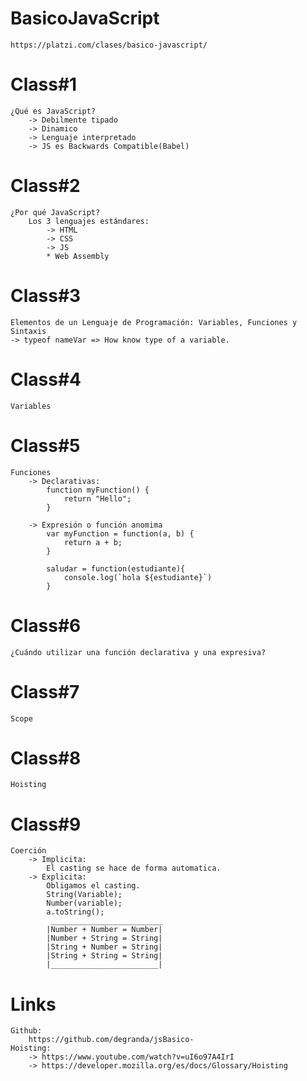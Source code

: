 # BasicoJavaScript
    https://platzi.com/clases/basico-javascript/
# Class#1
    ¿Qué es JavaScript?
        -> Debilmente tipado
        -> Dinamico
        -> Lenguaje interpretado
        -> JS es Backwards Compatible(Babel)
# Class#2
    ¿Por qué JavaScript?
        Los 3 lenguajes estándares:
            -> HTML
            -> CSS
            -> JS
            * Web Assembly
# Class#3
    Elementos de un Lenguaje de Programación: Variables, Funciones y Sintaxis
    -> typeof nameVar => How know type of a variable.
# Class#4
    Variables
# Class#5
    Funciones
        -> Declarativas:
            function myFunction() {
                return "Hello";
            }

        -> Expresión o función anomima
            var myFunction = function(a, b) {
                return a + b;
            }

            saludar = function(estudiante){ 
                console.log(`hola ${estudiante}`) 
            }
# Class#6
    ¿Cuándo utilizar una función declarativa y una expresiva?
# Class#7
    Scope
# Class#8
    Hoisting
# Class#9
    Coerción
        -> Implicita:
            El casting se hace de forma automatica.
        -> Explicita:
            Obligamos el casting.
            String(Variable);
            Number(variable);
            a.toString();
             _________________________
            |Number + Number = Number|
            |Number + String = String|
            |String + Number = String|
            |String + String = String|
            |________________________|
# Links
    Github:
        https://github.com/degranda/jsBasico-
    Hoisting:
        -> https://www.youtube.com/watch?v=uI6o97A4IrI
        -> https://developer.mozilla.org/es/docs/Glossary/Hoisting